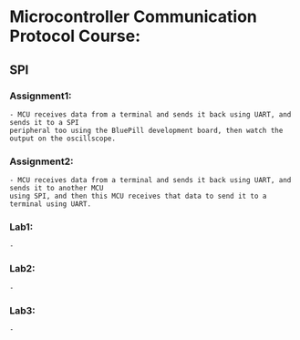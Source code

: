 # Microcontroller Communication Protocol Course:

## SPI

### Assignment1: 
	- MCU receives data from a terminal and sends it back using UART, and sends it to a SPI
	peripheral too using the BluePill development board, then watch the output on the oscillscope.


### Assignment2: 
	- MCU receives data from a terminal and sends it back using UART, and sends it to another MCU 
	using SPI, and then this MCU receives that data to send it to a terminal using UART.


### Lab1:
	- 


### Lab2:
	-
 
### Lab3:
	-